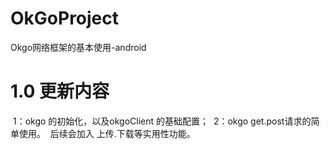 # OkGoProject
Okgo网络框架的基本使用-android

# 1.0 更新内容
  1：okgo 的初始化，以及okgoClient 的基础配置；
  2：okgo get.post请求的简单使用。
  后续会加入 上传.下载等实用性功能。
